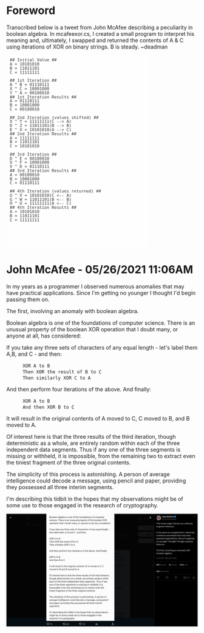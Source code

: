 # Foreword

Transcribed below is a tweet from John McAfee describing a peculiarity in boolean algebra. In mcafeexor.cs, I created a small program to interpret his meaning and, ultimately, I swapped and returned the contents of A & C using iterations of XOR on binary strings. B is steady. ~deadman

![log](logoutput.png)

# John McAfee - 05/26/2021 11:06AM

In my years as a programmer I observed numerous anomalies that may have practical applications. Since I'm getting no younger I thought I'd begin passing them on. 

The first, involving an anomaly with boolean algebra.

Boolean algebra is one of the foundations of computer science. There is an unusual property of the boolean XOR operation that I doubt many, or anyone at all, has considered:

If you take any three sets of characters of any equal length - let's label them A,B, and C - and then:

          XOR A to B
          Then XOR the result of B to C
          Then similarly XOR C to A

And then perform four iterations of the above. And finally:

          XOR A to B
          And then XOR B to C

It will result in the original contents of A moved to C, C moved to B, and B moved to A.

Of interest here is that the three results of the third iteration, though deterministic as a whole, are entirely random within each of the three independent data segments. Thus if any one of the three segments is missing or withheld, it is impossible, from the remaining two to extract even the tiniest fragment of the three original contents.

The simplicity of this process is astonishing. A person of average intelligence could decode a message, using pencil and paper, providing they possessed all three interim segments. 

I'm describing this tidbit in the hopes that my observations might be of some use to those engaged in the research of cryptography.

![Tweet](mcafeexor.png)
